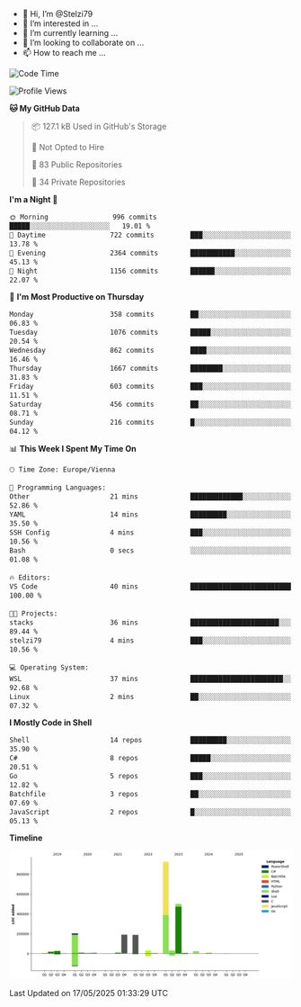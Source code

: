 - 👋 Hi, I’m @Stelzi79
- 👀 I’m interested in ...
- 🌱 I’m currently learning ...
- 💞️ I’m looking to collaborate on ...
- 📫 How to reach me ...

<!--START_SECTION:waka-->
![Code Time](http://img.shields.io/badge/Code%20Time-1%2C138%20hrs%207%20mins-blue)

![Profile Views](http://img.shields.io/badge/Profile%20Views-0-blue)

**🐱 My GitHub Data** 

> 📦 127.1 kB Used in GitHub's Storage 
 > 
> 🚫 Not Opted to Hire
 > 
> 📜 83 Public Repositories 
 > 
> 🔑 34 Private Repositories 
 > 
**I'm a Night 🦉** 

```text
🌞 Morning                996 commits         █████░░░░░░░░░░░░░░░░░░░░   19.01 % 
🌆 Daytime                722 commits         ███░░░░░░░░░░░░░░░░░░░░░░   13.78 % 
🌃 Evening                2364 commits        ███████████░░░░░░░░░░░░░░   45.13 % 
🌙 Night                  1156 commits        ██████░░░░░░░░░░░░░░░░░░░   22.07 % 
```
📅 **I'm Most Productive on Thursday** 

```text
Monday                   358 commits         ██░░░░░░░░░░░░░░░░░░░░░░░   06.83 % 
Tuesday                  1076 commits        █████░░░░░░░░░░░░░░░░░░░░   20.54 % 
Wednesday                862 commits         ████░░░░░░░░░░░░░░░░░░░░░   16.46 % 
Thursday                 1667 commits        ████████░░░░░░░░░░░░░░░░░   31.83 % 
Friday                   603 commits         ███░░░░░░░░░░░░░░░░░░░░░░   11.51 % 
Saturday                 456 commits         ██░░░░░░░░░░░░░░░░░░░░░░░   08.71 % 
Sunday                   216 commits         █░░░░░░░░░░░░░░░░░░░░░░░░   04.12 % 
```


📊 **This Week I Spent My Time On** 

```text
🕑︎ Time Zone: Europe/Vienna

💬 Programming Languages: 
Other                    21 mins             █████████████░░░░░░░░░░░░   52.86 % 
YAML                     14 mins             █████████░░░░░░░░░░░░░░░░   35.50 % 
SSH Config               4 mins              ███░░░░░░░░░░░░░░░░░░░░░░   10.56 % 
Bash                     0 secs              ░░░░░░░░░░░░░░░░░░░░░░░░░   01.08 % 

🔥 Editors: 
VS Code                  40 mins             █████████████████████████   100.00 % 

🐱‍💻 Projects: 
stacks                   36 mins             ██████████████████████░░░   89.44 % 
stelzi79                 4 mins              ███░░░░░░░░░░░░░░░░░░░░░░   10.56 % 

💻 Operating System: 
WSL                      37 mins             ███████████████████████░░   92.68 % 
Linux                    2 mins              ██░░░░░░░░░░░░░░░░░░░░░░░   07.32 % 
```

**I Mostly Code in Shell** 

```text
Shell                    14 repos            █████████░░░░░░░░░░░░░░░░   35.90 % 
C#                       8 repos             █████░░░░░░░░░░░░░░░░░░░░   20.51 % 
Go                       5 repos             ███░░░░░░░░░░░░░░░░░░░░░░   12.82 % 
Batchfile                3 repos             ██░░░░░░░░░░░░░░░░░░░░░░░   07.69 % 
JavaScript               2 repos             █░░░░░░░░░░░░░░░░░░░░░░░░   05.13 % 
```



**Timeline**

![Lines of Code chart](https://raw.githubusercontent.com/Stelzi79/Stelzi79/main/assets/bar_graph.png)


 Last Updated on 17/05/2025 01:33:29 UTC
<!--END_SECTION:waka-->

<!---
Stelzi79/Stelzi79 is a ✨ special ✨ repository because its `README.md` (this file) appears on your GitHub profile.
You can click the Preview link to take a look at your changes.
--->
